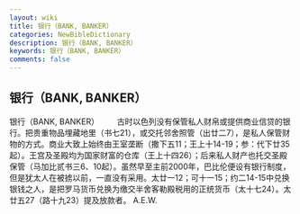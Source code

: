 ```yaml
---
layout: wiki
title: 银行（BANK, BANKER）
categories: NewBibleDictionary
description: 银行（BANK, BANKER）
keywords: 银行（BANK, BANKER）
comments: false
---
```


## 银行（BANK, BANKER）



银行（BANK, BANKER）
　　古时以色列没有保管私人财帛或提供商业信贷的银行。把贵重物品埋藏地里（书七21），或交托邻舍照管（出廿二7），是私人保管财物的方式。商业大致上始终由王室垄断（撒下五11；王上十14-19；参：代下廿35起）。王宫及圣殿均为国家财富的仓库（王上十四26）；后来私人财产也托交圣殿保管（马加比贰书三6、10起）。虽然早至主前2000年，巴比伦便设有银行制度，但是犹太人在被掳以前，一直没有采用。太廿一12；可十一15；约二14-15中兑换银钱之人，是把罗马货币兑换为缴交半舍客勒殿税用的正统货币（太十七24）。太廿五27（路十九23）提及放款者。
A.E.W.



